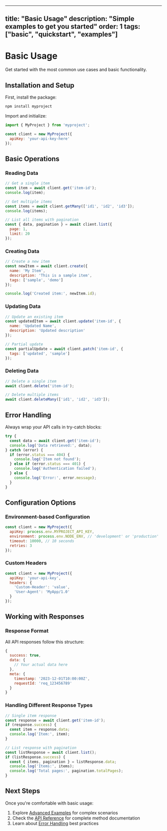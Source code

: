 
---
title: "Basic Usage"
description: "Simple examples to get you started"
order: 1
tags: ["basic", "quickstart", "examples"]
---

# Basic Usage

Get started with the most common use cases and basic functionality.

## Installation and Setup

First, install the package:

```bash
npm install myproject
```

Import and initialize:

```javascript
import { MyProject } from 'myproject';

const client = new MyProject({
  apiKey: 'your-api-key-here'
});
```

## Basic Operations

### Reading Data

```javascript
// Get a single item
const item = await client.get('item-id');
console.log(item);

// Get multiple items
const items = await client.getMany(['id1', 'id2', 'id3']);
console.log(items);

// List all items with pagination
const { data, pagination } = await client.list({
  page: 1,
  limit: 20
});
```

### Creating Data

```javascript
// Create a new item
const newItem = await client.create({
  name: 'My Item',
  description: 'This is a sample item',
  tags: ['sample', 'demo']
});

console.log('Created item:', newItem.id);
```

### Updating Data

```javascript
// Update an existing item
const updatedItem = await client.update('item-id', {
  name: 'Updated Name',
  description: 'Updated description'
});

// Partial update
const partialUpdate = await client.patch('item-id', {
  tags: ['updated', 'sample']
});
```

### Deleting Data

```javascript
// Delete a single item
await client.delete('item-id');

// Delete multiple items
await client.deleteMany(['id1', 'id2', 'id3']);
```

## Error Handling

Always wrap your API calls in try-catch blocks:

```javascript
try {
  const data = await client.get('item-id');
  console.log('Data retrieved:', data);
} catch (error) {
  if (error.status === 404) {
    console.log('Item not found');
  } else if (error.status === 401) {
    console.log('Authentication failed');
  } else {
    console.log('Error:', error.message);
  }
}
```

## Configuration Options

### Environment-based Configuration

```javascript
const client = new MyProject({
  apiKey: process.env.MYPROJECT_API_KEY,
  environment: process.env.NODE_ENV, // 'development' or 'production'
  timeout: 10000, // 10 seconds
  retries: 3
});
```

### Custom Headers

```javascript
const client = new MyProject({
  apiKey: 'your-api-key',
  headers: {
    'Custom-Header': 'value',
    'User-Agent': 'MyApp/1.0'
  }
});
```

## Working with Responses

### Response Format

All API responses follow this structure:

```javascript
{
  success: true,
  data: {
    // Your actual data here
  },
  meta: {
    timestamp: '2023-12-01T10:00:00Z',
    requestId: 'req_123456789'
  }
}
```

### Handling Different Response Types

```javascript
// Single item response
const response = await client.get('item-id');
if (response.success) {
  const item = response.data;
  console.log('Item:', item);
}

// List response with pagination
const listResponse = await client.list();
if (listResponse.success) {
  const { items, pagination } = listResponse.data;
  console.log('Items:', items);
  console.log('Total pages:', pagination.totalPages);
}
```

## Next Steps

Once you're comfortable with basic usage:

1. Explore [Advanced Examples](advanced) for complex scenarios
2. Check the [API Reference](../api-reference) for complete method documentation
3. Learn about [Error Handling](../troubleshooting) best practices
